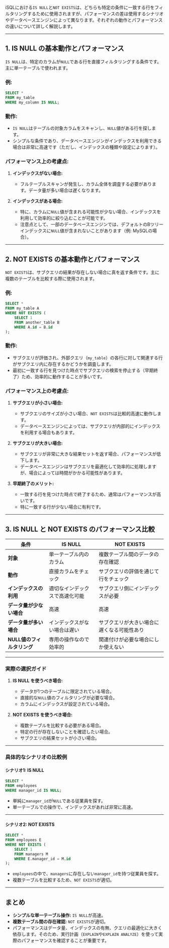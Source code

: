 iSQLにおける`IS NULL`と`NOT EXISTS`は、どちらも特定の条件に一致する行をフィルタリングするために使用されますが、パフォーマンスの差は使用するシナリオやデータベースエンジンによって異なります。それぞれの動作とパフォーマンスの違いについて詳しく解説します。

---

## **1. IS NULL の基本動作とパフォーマンス**
`IS NULL`は、特定のカラムが`NULL`である行を直接フィルタリングする条件です。主に単一テーブルで使われます。

### **例:**
```sql
SELECT *
FROM my_table
WHERE my_column IS NULL;
```

### **動作:**
- `IS NULL`はテーブルの対象カラムをスキャンし、`NULL`値がある行を探します。
- シンプルな条件であり、データベースエンジンがインデックスを利用できる場合は非常に高速です（ただし、インデックスの種類や設定によります）。

### **パフォーマンス上の考慮点:**
1. **インデックスがない場合:**
   - フルテーブルスキャンが発生し、カラム全体を調査する必要があります。データ量が多い場合は遅くなります。

2. **インデックスがある場合:**
   - 特に、カラムに`NULL`値が含まれる可能性が少ない場合、インデックスを利用して効率的に絞り込むことが可能です。
   - 注意点として、一部のデータベースエンジンでは、デフォルトのBツリーインデックスに`NULL`値が含まれないことがあります（例: MySQLの場合）。

---

## **2. NOT EXISTS の基本動作とパフォーマンス**
`NOT EXISTS`は、サブクエリの結果が存在しない場合に真を返す条件です。主に複数のテーブルを比較する際に使用されます。

### **例:**
```sql
SELECT *
FROM my_table A
WHERE NOT EXISTS (
    SELECT 1
    FROM another_table B
    WHERE A.id = B.id
);
```

### **動作:**
- サブクエリが評価され、外部クエリ（`my_table`）の各行に対して関連する行がサブクエリ内に存在するかどうかを調査します。
- 最初に一致する行を見つけた時点でサブクエリの検索を停止する（早期終了）ため、効率的に動作することが多いです。

### **パフォーマンス上の考慮点:**
1. **サブクエリが小さい場合:**
   - サブクエリのサイズが小さい場合、`NOT EXISTS`は比較的高速に動作します。
   - データベースエンジンによっては、サブクエリが内部的にインデックスを利用する場合もあります。

2. **サブクエリが大きい場合:**
   - サブクエリが非常に大きな結果セットを返す場合、パフォーマンスが低下します。
   - データベースエンジンはサブクエリを最適化して効率的に処理しますが、場合によっては時間がかかる可能性があります。

3. **早期終了のメリット:**
   - 一致する行を見つけた時点で終了するため、通常はパフォーマンスが高いです。
   - 特に一致する行が少ない場合に有利です。

---

## **3. IS NULL と NOT EXISTS のパフォーマンス比較**
| **条件**                         | **IS NULL**                                  | **NOT EXISTS**                                |
|----------------------------------|---------------------------------------------|----------------------------------------------|
| **対象**                         | 単一テーブル内のカラム                      | 複数テーブル間のデータの存在確認             |
| **動作**                         | 直接カラムをチェック                        | サブクエリの評価を通じて行をチェック         |
| **インデックスの利用**            | 適切なインデックスで高速化可能              | サブクエリ側にインデックスが必要             |
| **データ量が少ない場合**          | 高速                                        | 高速                                        |
| **データ量が多い場合**            | インデックスがない場合は遅い                | サブクエリが大きい場合に遅くなる可能性あり   |
| **NULL値のフィルタリング**         | 専用の操作なので効率的                      | 関連付けが必要な場合にしか使えない           |

---

### **実際の選択ガイド**
1. **IS NULL を使うべき場合:**
   - データが1つのテーブルに限定されている場合。
   - 直接的な`NULL`値のフィルタリングが必要な場合。
   - カラムにインデックスが設定されている場合。

2. **NOT EXISTS を使うべき場合:**
   - 複数テーブルを比較する必要がある場合。
   - 特定の行が存在しないことを確認したい場合。
   - サブクエリの結果セットが小さい場合。

---

### **具体的なシナリオの比較例**
#### **シナリオ1: IS NULL**
```sql
SELECT *
FROM employees
WHERE manager_id IS NULL;
```
- 単純に`manager_id`が`NULL`である従業員を探す。
- 単一テーブルでの操作で、インデックスがあれば非常に高速。

---

#### **シナリオ2: NOT EXISTS**
```sql
SELECT *
FROM employees E
WHERE NOT EXISTS (
    SELECT 1
    FROM managers M
    WHERE E.manager_id = M.id
);
```
- `employees`の中で、`managers`に存在しない`manager_id`を持つ従業員を探す。
- 複数テーブルを比較するため、`NOT EXISTS`が適切。

---

## **まとめ**
- **シンプルな単一テーブル操作:** `IS NULL`が高速。
- **複数テーブル間の存在確認:** `NOT EXISTS`が適切。
- パフォーマンスはデータ量、インデックスの有無、クエリの最適化に大きく依存します。そのため、実行計画（`EXPLAIN`や`EXPLAIN ANALYZE`）を使って実際のパフォーマンスを確認することが重要です。
